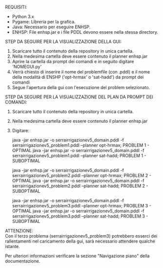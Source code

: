 REQUISITI:
- Python 3.x
- Pygame: Libreria per la grafica.
- Java: Necessario per eseguire ENHSP.
- ENHSP: File enhsp.jar e i file PDDL devono essere nella stessa directory.


STEP DA SEGUIRE PER LA VISUALIZZAZIONE DELLA GUI: 
1. Scaricare tutto il contenuto della repository in unica cartella.
2. Nella medesima cartella deve essere contenuto il planner enhsp.jar
3. Aprire la cartella da prompt dei comandi e in seguito digitare 'NOMEGUI.py'
4. Verrà chiesto di inserire il nome del problemfile (con .pddl) e il nome della modalità di ENSHP ('opt-hrmax' o 'sat-hadd') da prompt dei comandi
5. Segue l'apertura della gui con l'esecuzione del problem selezionato.

STEP DA SEGUIRE PER LA VISUALIZZAZIONE DEL PLAN DA PROMPT DEI COMANDI: 
1. Scaricare tutto il contenuto della repository in unica cartella.
2. Nella medesima cartella deve essere contenuto il planner enhsp.jar
3. Digitare:
   
     java -jar enhsp.jar -o serrairrigazionev5_domain.pddl -f serrairrigazionev5_problem1.pddl –planner opt-hrmax; PROBLEM 1 - OPTIMAL
     java -jar enhsp.jar -o serrairrigazionev5_domain.pddl -f serrairrigazionev5_problem1.pddl –planner sat-hadd; PROBLEM 1 - SUBOPTIMAL

     java -jar enhsp.jar -o serrairrigazionev5_domain.pddl -f serrairrigazionev5_problem2.pddl –planner opt-hrmax; PROBLEM 2 - OPTIMAL
     java -jar enhsp.jar -o serrairrigazionev5_domain.pddl -f serrairrigazionev5_problem2.pddl –planner sat-hadd; PROBLEM 2 - SUBOPTIMAL

     java -jar enhsp.jar -o serrairrigazionev5_domain.pddl -f serrairrigazionev5_problem3.pddl –planner opt-hrmax; PROBLEM 3 - OPTIMAL
     java -jar enhsp.jar -o serrairrigazionev5_domain.pddl -f serrairrigazionev5_problem3.pddl –planner sat-hadd; PROBLEM 3 - SUBOPTIMAL


ATTENZIONE:    
Con il terzo problema (serrairrigazionev5_problem3) potrebbero esserci dei rallentamenti nel caricamento della gui, sarà necessario attendere qualche istante.

Per ulteriori informazioni verificare la sezione "Navigazione piano" della documentazione.
